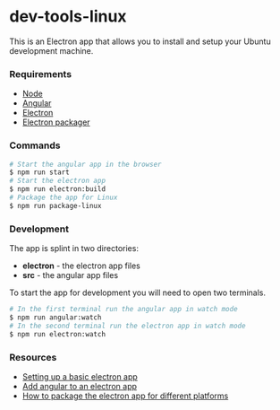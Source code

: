 # dev-tools-linux
This is an Electron app that allows you to install and setup your Ubuntu development machine.

### Requirements
- [Node](https://nodejs.org/en/)
- [Angular](https://angular.io/)
- [Electron](https://electronjs.org/)
- [Electron packager](https://github.com/electron-userland/electron-packager)

### Commands
```bash
# Start the angular app in the browser
$ npm run start
# Start the electron app
$ npm run electron:build
# Package the app for Linux
$ npm run package-linux
```

### Development
The app is splint in two directories:
- **electron** - the electron app files
- **src** -  the angular app files

To start the app for development you will need to open two terminals.
```bash
# In the first terminal run the angular app in watch mode
$ npm run angular:watch
# In the second terminal run the electron app in watch mode
$ npm run electron:watch
```

### Resources
- [Setting up a basic electron app](https://github.com/electron/electron-quick-start)
- [Add angular to an electron app](https://angularfirebase.com/lessons/desktop-apps-with-electron-and-angular/)
- [How to package the electron app for different platforms](https://www.christianengvall.se/electron-packager-tutorial/)
